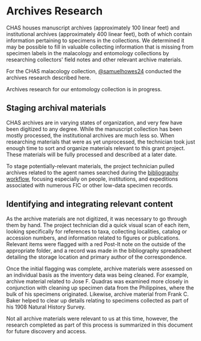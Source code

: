 # Archives Research

CHAS houses manuscript archives (approximately 100 linear feet) and institutional archives (approximately 400 linear feet), both of which contain information pertaining to specimens in the collections. We determined it may be possible to fill in valuable collecting information that is missing from specimen labels in the malacology and
entomology collections by researching collectors' field notes and other relevant archive materials.

For the CHAS malacology collection,
[@samuelhowes24](https://github.com/samuelhowes24) conducted the archives research described here.

Archives research for our entomology collection is in progress.

## Staging archival materials

CHAS archives are in varying states of organization, and very few have been digitized to any degree. While the manuscript collection has been mostly processed, the institutional archives are much less so. When researching materials that were as yet unprocessed, the technician took just enough time to sort and organize materials relevant to this grant project. These materials will be fully processed and described at a later date.

To stage potentially-relevant materials, the project technician pulled archives related to the agent names searched during the [bibliography workflow](bibliographic-references.workflow), focusing especially on people, institutions, and expeditions associated with numerous FIC or other low-data specimen records.

## Identifying and integrating relevant content

As the archive materials are not digitized, it was necessary to go through them by hand. The project technician did a quick visual scan of each item, looking specifically for references to taxa, collecting localities, catalog or accession numbers, and information related to figures or publications. Relevant items were flagged with a red Post-It note on the outside of the appropriate folder, and a record was made in the bibliography spreadsheet detailing the storage location and primary author of the correspondence.

Once the initial flagging was complete, archive materials were assessed on an individual basis as the inventory data was being cleaned. For example, archive material related to Jose F. Quadras was examined more closely in conjunction with cleaning up specimen data from the Philippines, where the bulk of his specimens originated. Likewise, archive material from Frank C. Baker helped to clear up details relating to specimens collected as part of his 1908 Natural History Survey.

Not all archive materials were relevant to us at this time, however, the research completed as part of this process is summarized in this document for future discovery and access.
